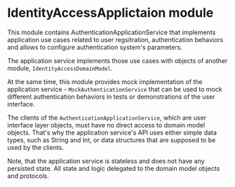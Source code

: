 # IdentityAccessApplictaion module

This module contains AuthenticationApplicationService that implements application use cases related to user regsitration, 
authentication behaviors and allows to configure authentication system's parameters.

The application service implements those use cases with objects of another module, `IdentityAccessDomainModel`. 

At the same time, this module provides mock implementation of the application service - `MockAuthenticationService` that can be
used to mock different authentication behaviors in tests or demonstrations of the user interface.

The clients of the `AuthenticationApplicationService`, which are user interface layer objects, must have no direct access to 
domain model objects. That's why the application service's API uses either simple data types, such as String and Int, or data structures
that are supposed to be used by the clients.

Note, that the application service is stateless and does not have any persisted state. All state and logic delegated to the domain model
objects and protocols.
